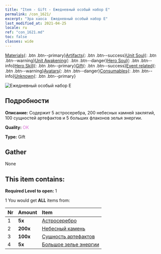 ```yaml
---
title: "Item - Gift - Ежедневный особый набор E"
permalink: /con_1621/
excerpt: "Эра хаоса  Ежедневный особый набор E"
last_modified_at: 2021-04-25
locale: ru
ref: "con_1621.md"
toc: false
classes: wide
---
```

 [Materials](/ItemsRU/){: .btn .btn--primary}[Artifacts](/ItemsRU/Artifacts/){: .btn .btn--success}[Unit Soul](/ItemsRU/UnitSoul/){: .btn .btn--warning}[Unit Awakening](/ItemsRU/UnitAwakening/){: .btn .btn--danger}[Hero Soul](/ItemsRU/HeroSoul/){: .btn .btn--info}[Hero Skill](/ItemsRU/HeroSkill/){: .btn .btn--primary}[Gift](/ItemsRU/Gift/){: .btn .btn--success}[Event related](/ItemsRU/Events/){: .btn .btn--warning}[Avatars](/ItemsRU/Avatars/){: .btn .btn--danger}[Consumables](/ItemsRU/Consumables/){: .btn .btn--info}[Unknown](/ItemsRU/Unknown/){: .btn .btn--primary}

 ![Ежедневный особый набор E](/images/t/i_907237.png)

## Подробности
 **Описание:** Содержит 5 астросеребра, 200 небесных камней заклятий, 100 сущностей артефактов и 5 больших флаконов зелья энергии.

 **Quality:** <span style="color: #DA70D6">OK</span>

 **Type:** Gift

## Gather

  None

## This item contains:

 **Required Level to open:** 1

 1 You would get **ALL** items  from:

  | Nr | Amount |     Item    |
  |:---|:-------|:------------|
  | 1 |  **5x** | [Астросеребро](/ItemsRU/con_969/) |  | 
  | 2 |  **200x** | [Небесный камень](/ItemsRU/art_188/) |  | 
  | 3 |  **100x** | [Сущность артефактов](/ItemsRU/con_905/) |  | 
  | 4 |  **5x** | [Большое зелье энергии](/ItemsRU/con_706/) |  | 
